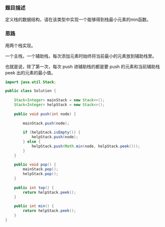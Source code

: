 ### 题目描述
定义栈的数据结构，请在该类型中实现一个能够得到栈最小元素的min函数。
### 思路

用两个栈实现。

一个主栈，一个辅助栈，每次添加元素时始终将当前最小的元素放到辅助栈里。

也就是说，除了第一次，每次 push 进辅助栈的都是要 push 的元素和当前辅助栈 peek 出的元素的最小值。
```java
import java.util.Stack;

public class Solution {
    
    Stack<Integer> mainStack = new Stack<>();
    Stack<Integer> helpStack = new Stack<>();
    
    public void push(int node) {
        
        mainStack.push(node);
        
        if (helpStack.isEmpty()) {
            helpStack.push(node);
        } else {
            helpStack.push(Math.min(node, helpStack.peek()));
        }
    }
    
    public void pop() {
        mainStack.pop();
        helpStack.pop();
    }
    
    public int top() {
        return helpStack.peek();
    }
    
    public int min() {
        return helpStack.peek();
    }
}
```